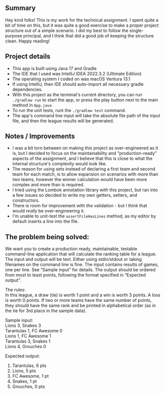 ## Summary

Hey kind folks! This is my work for the technical assignment. I spent quite a bit of time on this, but it was quite a
good exercise to make a proper project structure out of a simple scenario. I did my best to follow the single-purpose
principal, and I think that did a good job of keeping the structure clean. Happy reading!

## Project details

- This app is built using Java 17 and Gradle
- The IDE that I used was IntelliJ IDEA 2022.3.2 (Ultimate Edition)
- The operating system I coded on was macOS Ventura 13.1
- If using IntelliJ, then IDE should auto-import all necessary gradle dependencies.
- With this project as the terminal's current directory, you can run `./gradlew run` to start the app, or press the play
  button next to the main method in `App.java`
- To run the unit tests, runt the `./gradlew test` command.
- The app's command line input will take the absolute file path of the input file, and then the league results will be
  generated.

## Notes / Improvements

- I was a bit torn between on making this project as over-engineered as it is, but I decided to focus on the
  maintainability and "production-ready" aspects of the assignment, and I believe that this is close to what the
  internal structure's complexity would look like.
- The reason for using sets instead of declaring a first team and second team for each match, is to allow expansion on
  scenarios with more than two teams, however the winner calculation would have been more complex and more than is
  required.
- I tried using the Lombok annotation library with this project, but ran into a few issues so decided to write my own
  getters, setters, and constructors.
- There is room for improvement with the validation - but I think that would *really* be over-engineering it.
- I'm unable to unit-test the `assertFileHasLines` method, as my editor by default inserts a line into the file.

## The problem being solved:
We want you to create a production ready, maintainable, testable command-line application that
will calculate the ranking table for a league.
The input and output will be text. Either using stdin/stdout or taking filenames on the command
line is fine. The input contains results of games, one per line. See “Sample input” for details.
The output should be ordered from most to least points, following the format specified in
“Expected output”.

The rules:\
In this league, a draw (tie) is worth 1 point and a win is worth 3 points. A loss is worth 0 points.
If two or more teams have the same number of points, they should have the same rank and be
printed in alphabetical order (as in the tie for 3rd place in the sample data).

Sample input:\
Lions 3, Snakes 3\
Tarantulas 1, FC Awesome 0\
Lions 1, FC Awesome 1\
Tarantulas 3, Snakes 1\
Lions 4, Grouches 0

Expected output:
1. Tarantulas, 6 pts
2. Lions, 5 pts
3. FC Awesome, 1 pt
3. Snakes, 1 pt
5. Grouches, 0 pts
